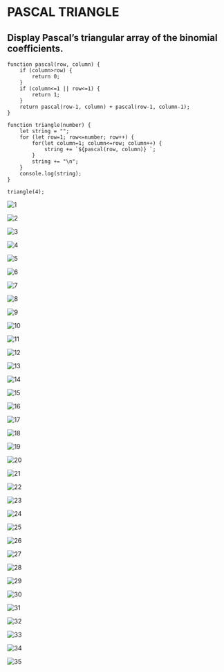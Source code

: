 # PASCAL TRIANGLE

## Display Pascal’s triangular array of the binomial coefficients.

```
function pascal(row, column) {
    if (column>row) {
        return 0;
    }
    if (column<=1 || row<=1) {
        return 1;
    }
    return pascal(row-1, column) + pascal(row-1, column-1);
}

function triangle(number) {
    let string = "";
    for (let row=1; row<=number; row++) {
        for(let column=1; column<=row; column++) {
            string += `${pascal(row, column)} `;
        }
        string += "\n";
    }
    console.log(string);
}

triangle(4);
```
![1](https://user-images.githubusercontent.com/13010173/182797352-befcb6c8-5fb4-4484-993b-6274578b0b91.jpg)

![2](https://user-images.githubusercontent.com/13010173/182797388-16c13690-b68b-4782-8b43-2f7fb133e7fd.jpg)

![3](https://user-images.githubusercontent.com/13010173/182797417-917fe01e-c6c6-4d63-afea-b88c97eac632.jpg)

![4](https://user-images.githubusercontent.com/13010173/182797457-8b7a11ba-756b-4f56-8135-62d35f4be0ab.jpg)

![5](https://user-images.githubusercontent.com/13010173/182797498-d099c288-2ea5-456a-9180-31c9d6d2b308.jpg)

![6](https://user-images.githubusercontent.com/13010173/182797527-16bfa03a-79cd-4fce-828b-752fdb270533.jpg)

![7](https://user-images.githubusercontent.com/13010173/182797556-a17a9077-00bf-42c4-8702-514f44f5ab76.jpg)

![8](https://user-images.githubusercontent.com/13010173/182797586-4615fde4-dd42-457c-8af0-1445615883c5.jpg)

![9](https://user-images.githubusercontent.com/13010173/182797618-5b208b4f-386d-46c7-90b7-33c1fbf2bc48.jpg)

![10](https://user-images.githubusercontent.com/13010173/182797645-daf6dbe6-a4c0-4b08-8e62-b1535126c5e4.jpg)

![11](https://user-images.githubusercontent.com/13010173/182797679-ed2b157c-ce50-4d6e-8e31-607e818e4f51.jpg)

![12](https://user-images.githubusercontent.com/13010173/182797703-fae91af5-700c-47f2-8ed5-be968f3fb129.jpg)

![13](https://user-images.githubusercontent.com/13010173/182797738-f6591199-fae0-4c27-ba81-b5676f87a501.jpg)

![14](https://user-images.githubusercontent.com/13010173/182797763-f220f42e-d406-43fe-a54b-4e53c1001b1e.jpg)

![15](https://user-images.githubusercontent.com/13010173/182797792-7eed7275-7a0a-4e50-ad5a-b7962374b40b.jpg)

![16](https://user-images.githubusercontent.com/13010173/182797820-166516a7-9e27-4a1a-9c96-0d3e14e1e151.jpg)

![17](https://user-images.githubusercontent.com/13010173/182797852-46670a08-afd9-41c4-923d-9c97b7cbf655.jpg)

![18](https://user-images.githubusercontent.com/13010173/182797882-60df45e6-39eb-4a88-bb61-498faec15fbb.jpg)

![19](https://user-images.githubusercontent.com/13010173/182797910-38b6e223-b534-4f77-b0bb-c85a6804f5e7.jpg)

![20](https://user-images.githubusercontent.com/13010173/182797943-138b2907-d648-4df8-8301-2d0a170e16c4.jpg)

![21](https://user-images.githubusercontent.com/13010173/182797971-537c9678-1ab0-405d-be79-6b2a34dd6b32.jpg)

![22](https://user-images.githubusercontent.com/13010173/182797991-1ed07abf-b248-447d-a2a5-ba3ca9405608.jpg)

![23](https://user-images.githubusercontent.com/13010173/182798020-3d852921-c545-4f14-be8f-4160d52b3e2f.jpg)

![24](https://user-images.githubusercontent.com/13010173/182798049-31b6e7a0-7f24-4bd5-9599-a3cbd92ecb5c.jpg)

![25](https://user-images.githubusercontent.com/13010173/182798090-e9c1cbce-6120-4070-b0d2-faf8ab65f82b.jpg)

![26](https://user-images.githubusercontent.com/13010173/182798128-3311ed81-835d-41f6-9389-3794418205af.jpg)

![27](https://user-images.githubusercontent.com/13010173/182798166-4ced5d93-21f0-400c-9420-c24a883c34b2.jpg)

![28](https://user-images.githubusercontent.com/13010173/182798201-23e3c650-3788-4b14-9e63-53cda8a35aad.jpg)

![29](https://user-images.githubusercontent.com/13010173/182798265-e45d5569-2ce3-4c19-8fd6-05546b842ec6.jpg)

![30](https://user-images.githubusercontent.com/13010173/182798295-333a4227-6e7c-47f9-91dd-ed913b129587.jpg)

![31](https://user-images.githubusercontent.com/13010173/182798347-a0a68711-3a68-4121-9632-7df317fc9a3c.jpg)

![32](https://user-images.githubusercontent.com/13010173/182798375-f320044f-fb16-44f1-9667-716683d70463.jpg)

![33](https://user-images.githubusercontent.com/13010173/182798396-09844a41-f6a2-4145-ab26-26790a4d9e0f.jpg)

![34](https://user-images.githubusercontent.com/13010173/182798433-ee4b1aa0-abd3-4ce2-829b-39e4756e636b.jpg)

![35](https://user-images.githubusercontent.com/13010173/182798454-fffbf18e-1bd5-4c0d-a080-f6a2f753acc3.jpg)



